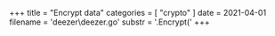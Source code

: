 +++
title = "Encrypt data"
categories = [ "crypto" ]
date = 2021-04-01
filename = 'deezer\deezer.go'
substr = '.Encrypt('
+++
